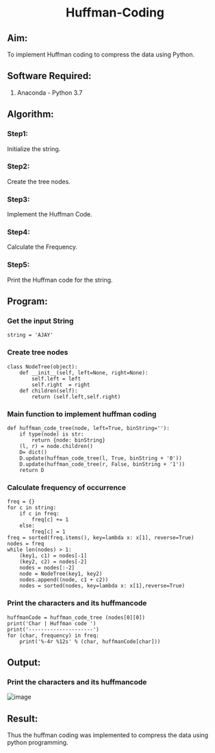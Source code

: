<h1 align=center> Huffman-Coding</h1>

## Aim:
To implement Huffman coding to compress the data using Python.

## Software Required:
1. Anaconda - Python 3.7

## Algorithm:
### Step1:
Initialize the string.

### Step2:
Create the tree nodes.

### Step3:
Implement the Huffman Code.

### Step4:
Calculate the Frequency.

### Step5:
Print the Huffman code for the string.
 
## Program:

### Get the input String
```
string = 'AJAY'
```
### Create tree nodes
```
class NodeTree(object):
    def __init__(self, left=None, right=None):
        self.left = left 
        self.right  = right
    def children(self):
        return (self.left,self.right)
```
### Main function to implement huffman coding
```
def huffman_code_tree(node, left=True, binString=''): 
    if type(node) is str:
        return {node: binString}
    (l, r) = node.children()
    D= dict()
    D.update(huffman_code_tree(l, True, binString + '0'))
    D.update(huffman_code_tree(r, False, binString + '1'))
    return D
```
### Calculate frequency of occurrence
```
freq = {}
for c in string:
    if c in freq:
        freq[c] += 1
    else:
        freq[c] = 1
freq = sorted(freq.items(), key=lambda x: x[1], reverse=True)
nodes = freq
while len(nodes) > 1:
    (key1, c1) = nodes[-1]
    (key2, c2) = nodes[-2]
    nodes = nodes[:-2]
    node = NodeTree(key1, key2)
    nodes.append((node, c1 + c2))
    nodes = sorted(nodes, key=lambda x: x[1],reverse=True)
```
### Print the characters and its huffmancode
```
huffmanCode = huffman_code_tree (nodes[0][0])
print('Char | Huffman code ')
print('---------------------')
for (char, frequency) in freq:
    print('%-4r %12s' % (char, huffmanCode[char]))
```
## Output:
### Print the characters and its huffmancode
![image](https://github.com/user-attachments/assets/b3594204-2938-423a-8716-1609eef05d26)

## Result:
Thus the huffman coding was implemented to compress the data using python programming.
